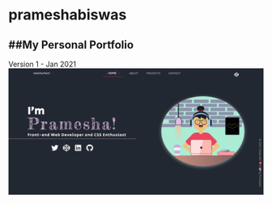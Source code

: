 # prameshabiswas
##My Personal Portfolio
-----------------------------------------------------------------------------------------
Version 1 - Jan 2021
![Home Page](https://github.com/styleDevNerd/prameshabiswas/blob/main/img/prameshabiswas.png)
